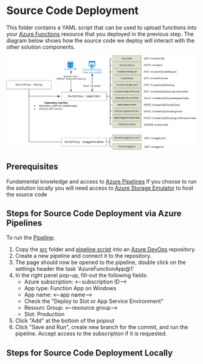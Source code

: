 # Source Code Deployment

This folder contains a YAML script that can be used to upload functions into your [Azure Functions](https://azure.microsoft.com/en-us/services/functions/) resource that you deployed in the previous step. The diagram below shows how the source code we deploy will interact with the other solution components.


![Azure Function Architecture](../References/architecture_function.jpg)
 
## Prerequisites
Fundamental knowledge and access to [Azure Pipelines](https://azure.microsoft.com/en-us/services/devops/pipelines/)
If you choose to run the solution locally you will need access to [Azure Storage Emulator](https://docs.microsoft.com/en-us/azure/storage/common/storage-use-emulator) to host the source code


## Steps for Source Code Deployment via Azure Pipelines

To run the [Pipeline](./azure-pipelines.yml):

1. Copy the [src](./src) folder and [pipeline script](./azure-pipelines.yml) into an [Azure DevOps](https://azure.microsoft.com/en-us/services/devops/) repository.
2. Create a new pipeline and connect it to the repository.
3. The page should now be opened to the pipeline, double click on the settings header the task 'AzureFunctionApp@1'
4. In the right panel pop-up, fill-out the following fields:
    - Azure subscription: <--subscription ID-->
    - App type: Function App on Windows
    - App name: <--app name-->
    - Check the "Deploy to Slot or App Service Environment"
    - Resourc Group: <--resource group-->
    - Slot: Production
5. Click "Add" at the bottom of the popout
6. Click "Save and Run", create new branch for the commit, and run the pipeline. Accept access to the subscription if it is requested.

## Steps for Source Code Deployment Locally
